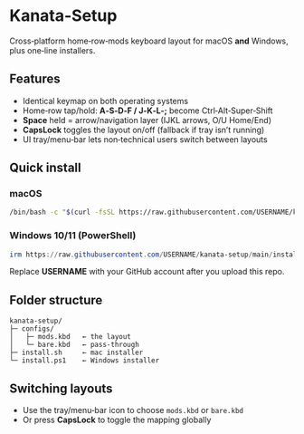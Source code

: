 
# Kanata-Setup

Cross‑platform home‑row‑mods keyboard layout for macOS **and** Windows, plus one‑line installers.

## Features

* Identical keymap on both operating systems  
* Home‑row tap/hold: **A‑S‑D‑F / J‑K‑L‑;** become Ctrl‑Alt‑Super‑Shift  
* **Space** held = arrow/navigation layer (IJKL arrows, O/U Home/End)  
* **CapsLock** toggles the layout on/off (fallback if tray isn’t running)  
* UI tray/menu‑bar lets non‑technical users switch between layouts

## Quick install

### macOS

```bash
/bin/bash -c "$(curl -fsSL https://raw.githubusercontent.com/USERNAME/kanata-setup/main/install.sh)"
```

### Windows 10/11 (PowerShell)

```powershell
irm https://raw.githubusercontent.com/USERNAME/kanata-setup/main/install.ps1 | iex
```

Replace **USERNAME** with your GitHub account after you upload this repo.

## Folder structure

```
kanata-setup/
├─ configs/
│   ├─ mods.kbd   ← the layout
│   └─ bare.kbd   ← pass‑through
├─ install.sh     ← mac installer
└─ install.ps1    ← Windows installer
```

## Switching layouts

* Use the tray/menu‑bar icon to choose `mods.kbd` or `bare.kbd`
* Or press **CapsLock** to toggle the mapping globally
